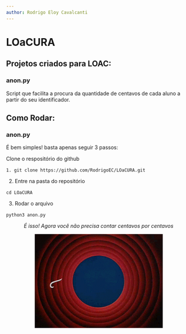 ```yaml
---
author: Rodrigo Eloy Cavalcanti
---
```


# LOaCURA

## Projetos criados para LOAC:

### anon.py
Script que facilita a procura da quantidade de centavos de cada aluno a partir do seu identificador.

## Como Rodar:

### anon.py
É bem simples! basta apenas seguir 3 passos:

Clone o respositório do github
```
1. git clone https://github.com/RodrigoEC/LOaCURA.git
```

2. Entre na pasta do repositório
```
cd LOaCURA
```

3. Rodar o arquivo
```
python3 anon.py
```

<div align=center> 
    <p><i>É isso! Agora você não precisa contar centavos por centavos</i><p>
    <img src='./assets/the_end.gif'>
</div>


